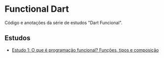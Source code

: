 # Functional Dart

Código e anotações da série de estudos "Dart Funcional".

## Estudos

* [Estudo 1: O que é programação funcional? Funções, tipos e composição](/Episódio%2001)
